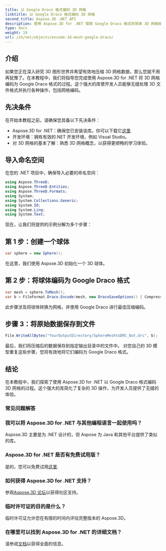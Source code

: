 ```yaml
---
title: 以 Google Draco 格式编码 3D 网格
linktitle: 以 Google Draco 格式编码 3D 网格
second_title: Aspose.3D .NET API
description: 使用 Aspose.3D for .NET 探索 Google Draco 格式的简单 3D 网格编码。请遵循我们的分步指南。高效、强大且对开发人员友好！
type: docs
weight: 19
url: /zh/net/objects/encode-3d-mesh-google-draco/
---
```

## 介绍
如果您正在深入研究 3D 图形世界并希望有效地压缩 3D 网格数据，那么您就不用再犹豫了。在本教程中，我们将指导您完成使用 Aspose.3D for .NET 将 3D 网格编码为 Google Draco 格式的过程。这个强大的库使开发人员能够无缝处理 3D 文件格式并执行各种操作，包括网格编码。
## 先决条件
在开始本教程之前，请确保您具备以下先决条件：
-  Aspose.3D for .NET：确保您已安装该库。你可以下载它[这里](https://releases.aspose.com/3d/net/).
- 开发环境：拥有有效的.NET 开发环境，例如 Visual Studio。
- 对 3D 网格的基本了解：熟悉 3D 网格概念，以获得更顺畅的学习体验。
## 导入命名空间
在您的 .NET 项目中，确保导入必要的命名空间：
```csharp
using Aspose.ThreeD;
using Aspose.ThreeD.Entities;
using Aspose.ThreeD.Formats;
using System;
using System.Collections.Generic;
using System.IO;
using System.Linq;
using System.Text;
```
现在，让我们将提供的示例分解为多个步骤：
## 第 1 步：创建一个球体
```csharp
var sphere = new Sphere();
```
在这里，我们使用 Aspose.3D 初始化一个 3D 球体。
## 第 2 步：将球体编码为 Google Draco 格式
```csharp
var mesh = sphere.ToMesh();
var b = FileFormat.Draco.Encode(mesh, new DracoSaveOptions() { CompressionLevel = DracoCompressionLevel.Optimal });
```
此步骤涉及将球体转换为网格，并使用 Google Draco 进行最佳压缩编码。
## 步骤 3：将原始数据保存到文件
```csharp
File.WriteAllBytes("YourOutputDirectory/SphereMeshtoDRC_Out.drc", b);
```
最后，我们将压缩后的数据保存到指定输出目录中的文件中。
对您自己的 3D 模型重复这些步骤，您将有效地将它们编码为 Google Draco 格式。
## 结论
在本教程中，我们探索了使用 Aspose.3D for .NET 以 Google Draco 格式编码 3D 网格的过程。这个强大的库简化了复杂的 3D 操作，为开发人员提供了无缝的体验。

### 常见问题解答
### 我可以将 Aspose.3D for .NET 与其他编程语言一起使用吗？
Aspose.3D 主要是为 .NET 设计的，但 Aspose 为 Java 和其他平台提供了类似的库。
### Aspose.3D for .NET 是否有免费试用版？
是的，您可以免费试用[这里](https://releases.aspose.com/).
### 如何获得 Aspose.3D for .NET 支持？
参观[Aspose.3D 论坛](https://forum.aspose.com/c/3d/18)以获得社区支持。
### 临时许可证的目的是什么？
临时许可证允许您在有限的时间内评估完整版本的 Aspose.3D。
### 在哪里可以找到 Aspose.3D for .NET 的详细文档？
请参阅[文档](https://reference.aspose.com/3d/net/)以获得全面的信息。